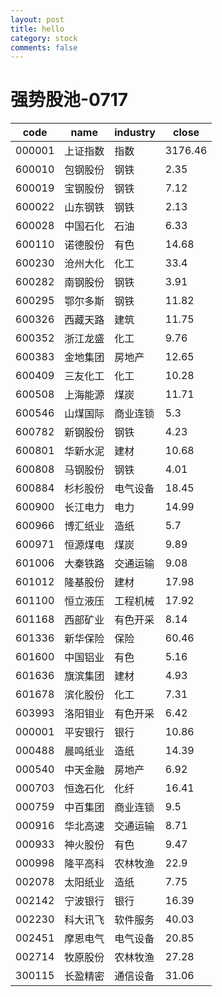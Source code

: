 ```yaml
---
layout: post
title: hello
category: stock
comments: false
---
```



# 强势股池-0717
|code|name|industry|close|
|----------|----------|----------|----------|
|000001|上证指数|指数|3176.46|
|600010|包钢股份|钢铁|2.35|
|600019|宝钢股份|钢铁|7.12|
|600022|山东钢铁|钢铁|2.13|
|600028|中国石化|石油|6.33|
|600110|诺德股份|有色|14.68|
|600230|沧州大化|化工|33.4|
|600282|南钢股份|钢铁|3.91|
|600295|鄂尔多斯|钢铁|11.82|
|600326|西藏天路|建筑|11.75|
|600352|浙江龙盛|化工|9.76|
|600383|金地集团|房地产|12.65|
|600409|三友化工|化工|10.28|
|600508|上海能源|煤炭|11.71|
|600546|山煤国际|商业连锁|5.3|
|600782|新钢股份|钢铁|4.23|
|600801|华新水泥|建材|10.68|
|600808|马钢股份|钢铁|4.01|
|600884|杉杉股份|电气设备|18.45|
|600900|长江电力|电力|14.99|
|600966|博汇纸业|造纸|5.7|
|600971|恒源煤电|煤炭|9.89|
|601006|大秦铁路|交通运输|9.08|
|601012|隆基股份|建材|17.98|
|601100|恒立液压|工程机械|17.92|
|601168|西部矿业|有色开采|8.14|
|601336|新华保险|保险|60.46|
|601600|中国铝业|有色|5.16|
|601636|旗滨集团|建材|4.93|
|601678|滨化股份|化工|7.31|
|603993|洛阳钼业|有色开采|6.42|
|000001|平安银行|银行|10.86|
|000488|晨鸣纸业|造纸|14.39|
|000540|中天金融|房地产|6.92|
|000703|恒逸石化|化纤|16.41|
|000759|中百集团|商业连锁|9.5|
|000916|华北高速|交通运输|8.71|
|000933|神火股份|有色|9.47|
|000998|隆平高科|农林牧渔|22.9|
|002078|太阳纸业|造纸|7.75|
|002142|宁波银行|银行|16.39|
|002230|科大讯飞|软件服务|40.03|
|002451|摩恩电气|电气设备|20.85|
|002714|牧原股份|农林牧渔|27.28|
|300115|长盈精密|通信设备|31.06|
